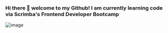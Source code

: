 ### Hi there 👋 welcome to my Github! I am currently learning code via Scrimba's Frontend Developer Bootcamp

![image](https://user-images.githubusercontent.com/63675687/223281436-23272a01-0337-4132-a355-b56ce50aa9c9.png)

